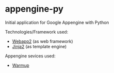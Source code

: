 appengine-py
============

Initial application for Google Appengine with Python

Technologies/Framework used:
* [Webapp2](http://webapp-improved.appspot.com/) (as web framework)
* [Jinja2](http://jinja.pocoo.org/docs/) (as template engine)

Appengine sevices used:
* [Warmup](https://developers.google.com/appengine/docs/python/config/appconfig?hl=en#Python_app_yaml_Warmup_requests)
